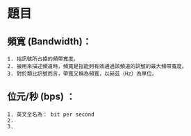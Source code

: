 # 題目

## 頻寬 (Bandwidth)：
```
1. 指訊號所占據的頻帶寬度。
2. 被用來描述頻道時，頻寬是指能夠有效通過該頻道的訊號的最大頻帶寬度。
3. 對於類比訊號而言，帶寬又稱為頻寬，以赫茲（Hz）為單位。
```

## 位元/秒 (bps) ：
```
1. 英文全名為： bit per second
2. 
3. 
```

